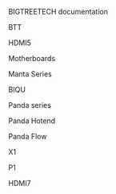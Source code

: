 BIGTREETECH documentation

BTT

HDMI5

Motherboards

Manta Series

BIQU

Panda series

Panda Hotend

Panda Flow

X1

P1

HDMI7
